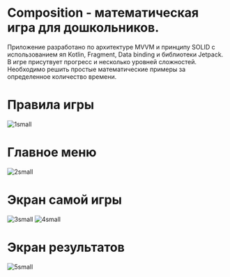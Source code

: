 # Composition - математическая игра для дошкольников.
Приложение разработано по архитектуре MVVM и принципу SOLID с использованием яп Kotlin, Fragment, Data binding и библиотеки Jetpack.
В игре присутвует прогресс и несколько уровней сложностей. Необходимо решить простые математические примеры за определенное количество времени.

# Правила игры
![1small](https://user-images.githubusercontent.com/79632860/212366086-d0fb2840-5ae2-4d93-b43d-1d2723538916.jpg)
# Главное меню
![2small](https://user-images.githubusercontent.com/79632860/212366255-286d153e-cf41-43d9-b36c-ef99abc5fc98.jpg)
# Экран самой игры
![3small](https://user-images.githubusercontent.com/79632860/212366353-0a59cb29-4594-43fb-9273-42ad16646bb4.jpg)
![4small](https://user-images.githubusercontent.com/79632860/212366452-18129686-f0b4-4aed-a63d-2289ddaf673d.jpg)
# Экран результатов
![5small](https://user-images.githubusercontent.com/79632860/212366534-35865db1-1404-4e7a-a4d7-3cf495e0e6d8.jpg)

